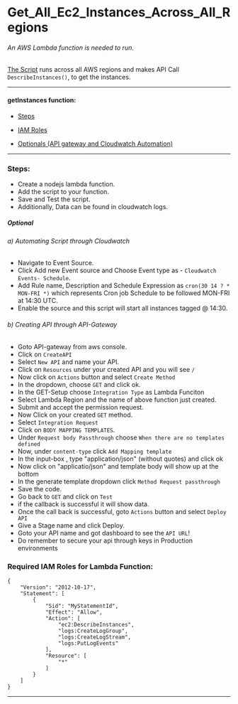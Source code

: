# Get_All_Ec2_Instances_Across_All_Regions

###### An AWS Lambda function is needed to run.
[The Script](https://github.com/jparasha/Get_All_Ec2_Instances_Across_All_Regions/blob/master/getInstances.js) runs across all AWS regions and makes API Call       `DescribeInstances()`, to get the instances.
_______________________________________________________________________________________________________________________________________
#### getInstances function:
  -  [Steps](https://github.com/jparasha/Get_All_Ec2_Instances_Across_All_Regions/tree/master#steps)
  
  -  [IAM Roles](https://github.com/jparasha/Get_All_Ec2_Instances_Across_All_Regions/tree/master#required-iam-roles-for-lambda-function)
  -  [Optionals (API gateway and Cloudwatch Automation)](https://github.com/jparasha/Get_All_Ec2_Instances_Across_All_Regions/tree/master#optional)

_______________________________________________________________________________________________________________________________________
  
### Steps:
     
*   Create a nodejs lambda function.
*   Add the script to your function.
*   Save and Test the script.
*   Additionally, Data can be found in cloudwatch logs.

##### Optional
###### a) Automating Script through Cloudwatch
*   Navigate to Event Source.
*   Click Add new Event source and Choose Event type as - `Cloudwatch Events- Schedule`.
*   Add Rule name, Description and Schedule Expression as `cron(30 14 ? * MON-FRI *)` which represents Cron job Schedule to be followed MON-FRI at 14:30 UTC.
*   Enable the source and this script will start all instances tagged @ 14:30.
###### b) Creating API through API-Gateway
* Goto API-gateway from aws console.
* Click on `CreateAPI`
* Select `New API` and name your API.
* Click on `Resources` under your created API and you will see `/`
* Now click on `Actions` button and select `Create Method`
* In the dropdown, choose `GET` and click ok.
* In the GET-Setup choose `Integration Type` as Lambda Funciton
* Select Lambda Region and the name of above function just created.
* Submit and accept the permission request.
* Now Click on your created `GET` method.
* Select `Integration Request`
* Click on `BODY MAPPING TEMPLATES`.
* Under `Request body Passthrough` choose `When there are no templates defined`
* Now, under `content-type` click `Add Mapping template`
* In the input-box , type "application/json" (without quotes) and click ok
* Now click on "applicatio/json" and template body will show up at the bottom
* In the generate template dropdown click `Method Request passthrough`
* Save the code.
* Go back to  `GET` and click on `Test` 
* if the callback is successful it will show data.
* Once the call back is successful, goto `Actions` button and select `Deploy API`
* Give a Stage name and click Deploy.
* Goto your API name and got dashboard to see the `API URL`!
* Do remember to secure your api through keys in Production environments


### Required IAM Roles for Lambda Function:
```
{
    "Version": "2012-10-17",
    "Statement": [
        {
            "Sid": "MyStatementId",
            "Effect": "Allow",
            "Action": [
                "ec2:DescribeInstances",                
                "logs:CreateLogGroup",
                "logs:CreateLogStream",
                "logs:PutLogEvents"
            ],
            "Resource": [
                "*"
            ]
        }
    ]
}
```
_______________________________________________________________________________________________________________________________________
